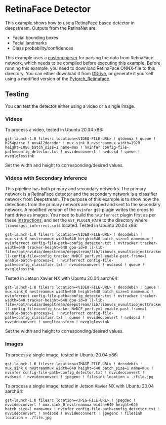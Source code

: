 # RetinaFace Detector

This example shows how to use a RetinaFace based detector in deepstream. Outputs from the RetinaNet are:
* Facial bounding boxes
* Facial landmarks
* Class probability/confidences

This example uses a [custom parser](../src/retinaface_parser/nvdsparse_retinaface.cpp) for parsing the data from RetinaFace network, which needs to be compiled before executing this example. Before running this example, you need to download RetinaFace ONNX-file to this directory. You can either download it from [GDrive](https://drive.google.com/file/d/1U2wYjZCgnl-HtKtXGAbST2Cp1NCD3ZQJ/view?usp=drive_link), or generate it yourself using a modified version of the [Pytorch_Retinaface](https://github.com/JarnoRalli/Pytorch_Retinaface/tree/feature/run_onnx_model).

## Testing

You can test the detector either using a video or a single image.

### Videos

To process a video, tested in Ubuntu 20.04 x86:

```shell
gst-launch-1.0 filesrc location=<VIDEO-FILE-URL> ! qtdemux ! queue ! h264parse ! nvv4l2decoder ! mux.sink_0 nvstreammux width=1920 height=1080 batch_size=1 name=mux ! nvinfer config-file-path=config_detector.txt ! nvvideoconvert ! nvdsosd ! queue ! nveglglessink
```

Set the width and height to corresponding/desired values.

### Videos with Secondary Inference

This pipeline has both primary and secondary networks. The primary network is a RetinaFace detector and the secondary network is a classifier network from Deepstream. The purpose
of this example is to show how the detections from the primary network are cropped and sent to the secondary network. A modified version of the `nvinfer` gst-plugin writes the
crops to hard drive as images. You need to build  the `nvinferrect` plugin first as per these [instructions](../README.md#2-source-code), and set the `GST_PLUGIN_PATH` to the directory where `libnvdsgst_inferrect.so` is located. Tested in Ubuntu 20.04 x86:

```shell
gst-launch-1.0 filesrc location=<VIDEO-FILE-URL> ! decodebin ! mux.sink_0 nvstreammux width=640 height=640 batch_size=1 name=mux ! nvinferrect config-file-path=config_detector.txt ! nvtracker tracker-width=640 tracker-height=640 gpu-id=0 ll-lib-file=/opt/nvidia/deepstream/deepstream/lib/libnvds_nvmultiobjecttracker.so ll-config-file=config_tracker_NvDCF_perf.yml enable-past-frame=1 enable-batch-process=1 ! nvinferrect config-file-path=config_classifier.txt ! nvvideoconvert ! nvdsosd ! queue ! nveglglessink
```

Tested in Jetson Xavier NX with Ubuntu 20.04 aarch64:

```shell
gst-launch-1.0 filesrc location=<VIDEO-FILE-URL> ! decodebin ! queue ! mux.sink_0 nvstreammux width=640 height=640 batch_size=1 name=mux ! nvinferrect config-file-path=config_detector.txt ! nvtracker tracker-width=640 tracker-height=640 gpu-id=0 ll-lib-file=/opt/nvidia/deepstream/deepstream/lib/libnvds_nvmultiobjecttracker.so ll-config-file=config_tracker_NvDCF_perf.yml enable-past-frame=1 enable-batch-process=1 ! nvinferrect config-file-path=config_classifier.txt ! queue ! nvvideoconvert ! nvdsosd ! nvvideoconvert ! nvegltransform ! nveglglessink
```

Set the width and height to corresponding/desired values.

### Images

To process a single image, tested in Ubuntu 20.04 x86:

```shell
gst-launch-1.0 filesrc location=<IMAGE-FILE-URL> ! decodebin ! mux.sink_0 nvstreammux width=640 height=640 batch_size=1 name=mux ! nvinfer config-file-path=config_detector.txt ! nvvideoconvert ! nvdsosd ! nvvideoconvert ! jpegenc ! filesink location = ./file.jpg
```

To process a single image, tested in Jetson Xavier NX with Ubuntu 20.04 aarch64:

```shell
gst-launch-1.0 filesrc location=<JPEG-FILE-URL> ! jpegdec ! nvvideoconvert ! mux.sink_0 nvstreammux width=640 height=640 batch_size=1 name=mux ! nvinfer config-file-path=config_detector.txt ! nvvideoconvert ! nvdsosd ! nvvideoconvert ! jpegenc ! filesink location = ./file.jpg
```

